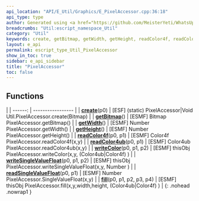 ```yaml
---
api_location: "API/E_Util/Graphics/E_PixelAccessor.cpp:36:18"
api_type: type
author: Generated using <a href="https://github.com/MeisterYeti/WhatsUpDoc">WhatsUpDoc</a>
breadcrumbs: "Util:escript_namespace_Util"
category: "Util"
keywords: create, getBitmap, getWidth, getHeight, readColor4f, readColor4ub, writeColor, writeSingleValueFloat, readSingleValueFloat, fill
layout: e_api
permalink: escript_type_Util_PixelAccessor
show_in_toc: true
sidebar: e_api_sidebar
title: "PixelAccessor"
toc: false
---
```


## Functions

|
| ------: | ----------------- |
| **[create](classUtil_1_1PixelAccessor#classUtil_1_1PixelAccessor_1a9b9eb02dcab9fe1ced7c16d9f639b68f)**(p0) | [ESF] (static) PixelAccessor\|Void Util.PixelAccessor.create(Bitmap) |
| **[getBitmap](classUtil_1_1PixelAccessor#classUtil_1_1PixelAccessor_1a6fb0e5e8c4b88ac78a4abbb5285ad425)**() | [ESMF] Bitmap PixelAccessor.getBitmap() |
| **[getWidth](classUtil_1_1PixelAccessor#classUtil_1_1PixelAccessor_1a1321d493e5aa32f03b9bd01221f3cb88)**() | [ESMF] Number PixelAccessor.getWidth() |
| **[getHeight](classUtil_1_1PixelAccessor#classUtil_1_1PixelAccessor_1aa49cc1cca1ff3eac90623ad533c7c6e6)**() | [ESMF] Number PixelAccessor.getHeight() |
| **[readColor4f](classUtil_1_1PixelAccessor#classUtil_1_1PixelAccessor_1aef1a5db9c71b21c023e755031bf5de70)**(p0, p1) | [ESMF] Color4f PixelAccessor.readColor4f(x,y) |
| **[readColor4ub](classUtil_1_1PixelAccessor#classUtil_1_1PixelAccessor_1a15535ce0a458da7072af90e93727e600)**(p0, p1) | [ESMF] Color4ub PixelAccessor.readColor4ub(x,y) |
| **[writeColor](classUtil_1_1PixelAccessor#classUtil_1_1PixelAccessor_1a6dbf6f13fe900985f50750c9af68d9ce)**(p0, p1, p2) | [ESMF] thisObj PixelAccessor.writeColor(x,y, (Color4ub\|Color4f) ) |
| **[writeSingleValueFloat](classUtil_1_1PixelAccessor#classUtil_1_1PixelAccessor_1aeeb897dfd686dc64a9ab2e5f5ae5e2ca)**(p0, p1, p2) | [ESMF] thisObj PixelAccessor.writeSingleValueFloat(x,y, Number ) |
| **[readSingleValueFloat](classUtil_1_1PixelAccessor#classUtil_1_1PixelAccessor_1a66a5cad4d388b630ac17956546165f66)**(p0, p1) | [ESMF] Number PixelAccessor.SingleValueFloat(x,y) |
| **[fill](classUtil_1_1PixelAccessor#classUtil_1_1PixelAccessor_1a7b851ec5723af969d4be614e57f48b25)**(p0, p1, p2, p3, p4) | [ESMF] thisObj PixelAccessor.fill(x,y,width,height, (Color4ub\|Color4f) ) |
{: .nohead .nowrap1 }
